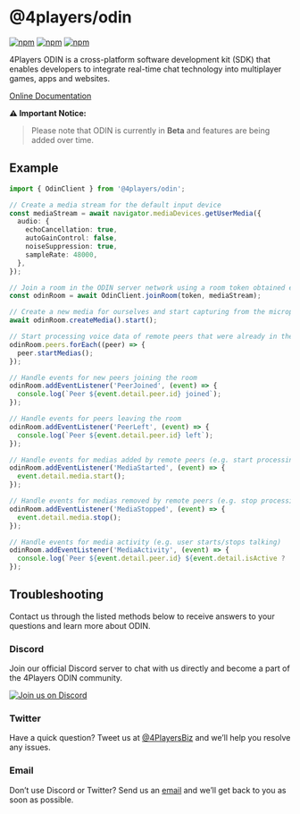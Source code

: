 # @4players/odin

[![npm](https://img.shields.io/npm/v/@4players/odin.svg)][npm-badge-url]
[![npm](https://img.shields.io/npm/l/@4players/odin.svg)][license-url]
[![npm](https://img.shields.io/npm/dm/@4players/odin.svg)][npm-badge-url]

4Players ODIN is a cross-platform software development kit (SDK) that enables developers to integrate real-time chat technology into multiplayer games, apps and websites.

[Online Documentation](https://developers.4players.io/odin)

**:warning: Important Notice:**

> Please note that ODIN is currently in **Beta** and features are being added over time.

## Example

```typescript
import { OdinClient } from '@4players/odin';

// Create a media stream for the default input device
const mediaStream = await navigator.mediaDevices.getUserMedia({
  audio: {
    echoCancellation: true,
    autoGainControl: false,
    noiseSuppression: true,
    sampleRate: 48000,
  },
});

// Join a room in the ODIN server network using a room token obtained externally
const odinRoom = await OdinClient.joinRoom(token, mediaStream);

// Create a new media for ourselves and start capturing from the microphone
await odinRoom.createMedia().start();

// Start processing voice data of remote peers that were already in the room
odinRoom.peers.forEach((peer) => {
  peer.startMedias();
});

// Handle events for new peers joining the room
odinRoom.addEventListener('PeerJoined', (event) => {
  console.log(`Peer ${event.detail.peer.id} joined`);
});

// Handle events for peers leaving the room
odinRoom.addEventListener('PeerLeft', (event) => {
  console.log(`Peer ${event.detail.peer.id} left`);
});

// Handle events for medias added by remote peers (e.g. start processing voice data)
odinRoom.addEventListener('MediaStarted', (event) => {
  event.detail.media.start();
});

// Handle events for medias removed by remote peers (e.g. stop processing voice data)
odinRoom.addEventListener('MediaStopped', (event) => {
  event.detail.media.stop();
});

// Handle events for media activity (e.g. user starts/stops talking)
odinRoom.addEventListener('MediaActivity', (event) => {
  console.log(`Peer ${event.detail.peer.id} ${event.detail.isActive ? 'started' : 'stopped'} talking on media ${event.detail.media.id}`);
});
```

## Troubleshooting

Contact us through the listed methods below to receive answers to your questions and learn more about ODIN.

### Discord

Join our official Discord server to chat with us directly and become a part of the 4Players ODIN community.

[![Join us on Discord](https://developers.4players.io/images/join_discord.png)](https://discord.gg/9yzdJNUGZS)

### Twitter

Have a quick question? Tweet us at [@4PlayersBiz](https://twitter.com/4PlayersBiz) and we’ll help you resolve any issues.

### Email

Don’t use Discord or Twitter? Send us an [email](mailto:odin@4players.io) and we’ll get back to you as soon as possible.

[npm-badge-url]: https://www.npmjs.com/package/@4players/odin
[license-url]: https://github.com/4Players/odin-tokens/blob/master/LICENSE

